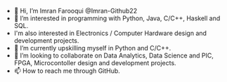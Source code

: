 - 👋 Hi, I’m Imran Farooqui @Imran-Github22
- 👀 I’m interested in programming with Python, Java, C/C++, Haskell and SQL.
-    I'm also interested in Electronics / Computer Hardware design and development projects.
- 🌱 I’m currently upskilling myself in Python and C/C++.
- 💞️ I’m looking to collaborate on Data Analytics, Data Science and PIC, FPGA, Microcontoller design and development projects.
- 📫 How to reach me through GitHub.

<!---
Imran-Github22/Imran-Github22 is a ✨ special ✨ repository because its `README.md` (this file) appears on your GitHub profile.
You can click the Preview link to take a look at your changes.
--->
